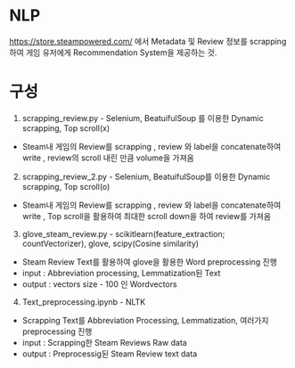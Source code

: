 # NLP

https://store.steampowered.com/ 에서 Metadata 및 Review 정보를 scrapping 하여 게임 유저에게  Recommendation System을 제공하는 것.

# 구성
1) scrapping_review.py - Selenium, BeatuifulSoup 를 이용한 Dynamic scrapping, Top scroll(x)
* Steam내 게임의 Review를 scrapping , review 와 label을 concatenate하여 write , review의 scroll 내린 만큼 volume을 가져옴

2) scrapping_review_2.py - Selenium, BeatuifulSoup를 이용한 Dynamic scrapping, Top scroll(o)
* Steam내 게임의 Review를 scrapping , review 와 label을 concatenate하여 write , Top scroll을 활용하여 최대한 scroll down을 하여 review를 가져옴

3) glove_steam_review.py - scikitlearn(feature_extraction; countVectorizer), glove, scipy(Cosine similarity)
* Steam Review Text를 활용하여 glove을 활용한 Word preprocessing 진행
* input : Abbreviation processing, Lemmatization된 Text
* output : vectors size - 100 인 Wordvectors

4) Text_preprocessing.ipynb - NLTK
* Scrapping Text를 Abbreviation Processing, Lemmatization, 여러가지 preprocessing 진행
* input : Scrapping한 Steam Reviews Raw data
* output : Preprocessig된 Steam Review text data
